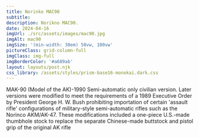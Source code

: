 ```yaml
---
title: Norinko MAC90
subtitle: 
description: Norikno MAC90.
date: 2024-04-16
imgUrl: ./src/assets/images/mac90.jpg
imgAlt: mac90
imgSize: '(min-width: 30em) 50vw, 100vw'
pictureClass: grid-column-full
imgClass: img-full
imgBorderColor: '#a689ab'
layout: layouts/post.njk
css_library: /assets/styles/prism-base16-monokai.dark.css
---
```


MAK-90 (Model of the AK)-1990 Semi-automatic only civilian version. Later versions were modified to meet the requirements of a 1989 Executive Order by President George H. W. Bush prohibiting importation of certain 'assault rifle' configurations of military-style semi-automatic rifles such as the Norinco AKM/AK-47. These modifications included a one-piece U.S.-made thumbhole stock to replace the separate Chinese-made buttstock and pistol grip of the original AK rifle



